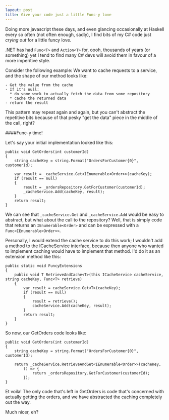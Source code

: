 ```yaml
---
layout: post
title: Give your code just a little Func-y love
---
```


Doing more javascript these days, and even glancing occasionally at Haskell every so often (not often enough, sadly), I find bits of my C# code just *crying out* for a little funcy love.

.NET has had `Func<T>` and `Action<T>` for, oooh, thousands of years (or something) yet I tend to find many C# devs will avoid them in favour of a more imperitive style.

Consider the following example: We want to cache requests to a service, and the shape of our method looks like:

    - Get the value from the cache
    - If it's null:
      * do some work to actually fetch the data from some repository
      * cache the returned data
    - return the result
    
This pattern may repeat again and again, but you can't abstract the repetitive bits because of that pesky "get the data" piece in the middle of the call, right?

####Func-y time!


Let's say your initial implementation looked like this:

    public void GetOrders(int customerId)
    {
        string cacheKey = string.Format("OrdersForCustomer{0}", customerId);
        
        var result = _cacheService.Get<IEnumerable<Order>>(cacheKey);
        if (result == null)
        {
            result = _ordersRepository.GetForCustomer(customerId);
            _cacheService.Add(cacheKey, result);
        }
        return result;
    }
    
We can see that `_cacheService.Get` and `_cacheService.Add` would be easy to abstract, but what about the call to the repository? Well, that is simply code that returns an `IEnumerable<Order>` and can be expressed with a `Func<IEnumerable<Order>>`.

Personally, I would extend the cache service to do this work; I wouldn't add a method to the ICacheService interface, because then anyone who wanted to implement caching would have to implement that method. I'd do it as an extension method like this:


    public static void FuncyExtensions
    {
        public void T RetrieveAndCache<T>(this ICacheService cacheService, string cacheKey, Func<T> retrieve)
        {
            var result = cacheService.Get<T>(cacheKey);
            if (result == null)
            {
                result = retrieve();
                cacheService.Add(cacheKey, result);
            }
            return result;
        }
    }
    
    
So now, our GetOrders code looks like:

    public void GetOrders(int customerId)
    {
        string cacheKey = string.Format("OrdersForCustomer{0}", customerId);
        
        return _cacheService.RetrieveAndGet<IEnumerable<Order>>(cacheKey,
            () => {
                return _ordersRepository.GetForCustomer(customerId);
            });
    }


Et voila! The only code that's left in GetOrders is code that's concerned with actually getting the orders, and we have abstracted the caching completely out the way.

Much nicer, eh?

